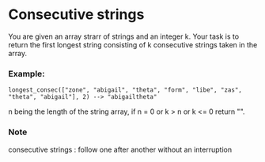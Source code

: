 # Consecutive strings
You are given an array strarr of strings and an integer k. Your task is to return the first longest string consisting of k consecutive strings taken in the array.
### Example:
```
longest_consec(["zone", "abigail", "theta", "form", "libe", "zas", "theta", "abigail"], 2) --> "abigailtheta"
```
n being the length of the string array, if n = 0 or k > n or k <= 0 return "".
### Note

consecutive strings : follow one after another without an interruption
